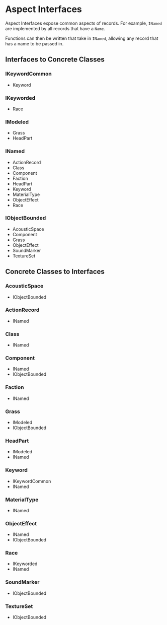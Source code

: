 # Aspect Interfaces
Aspect Interfaces expose common aspects of records.  For example, `INamed` are implemented by all records that have a `Name`.

Functions can then be written that take in `INamed`, allowing any record that has a name to be passed in.
## Interfaces to Concrete Classes
### IKeywordCommon
- Keyword
### IKeyworded
- Race
### IModeled
- Grass
- HeadPart
### INamed
- ActionRecord
- Class
- Component
- Faction
- HeadPart
- Keyword
- MaterialType
- ObjectEffect
- Race
### IObjectBounded
- AcousticSpace
- Component
- Grass
- ObjectEffect
- SoundMarker
- TextureSet
## Concrete Classes to Interfaces
### AcousticSpace
- IObjectBounded
### ActionRecord
- INamed
### Class
- INamed
### Component
- INamed
- IObjectBounded
### Faction
- INamed
### Grass
- IModeled
- IObjectBounded
### HeadPart
- IModeled
- INamed
### Keyword
- IKeywordCommon
- INamed
### MaterialType
- INamed
### ObjectEffect
- INamed
- IObjectBounded
### Race
- IKeyworded
- INamed
### SoundMarker
- IObjectBounded
### TextureSet
- IObjectBounded
